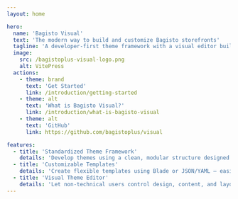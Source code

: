 ```yaml
---
layout: home

hero:
  name: 'Bagisto Visual'
  text: 'The modern way to build and customize Bagisto storefronts'
  tagline: 'A developer-first theme framework with a visual editor built for merchants'
  image:
    src: /bagistoplus-visual-logo.png
    alt: VitePress
  actions:
    - theme: brand
      text: 'Get Started'
      link: /introduction/getting-started
    - theme: alt
      text: 'What is Bagisto Visual?'
      link: /introduction/what-is-bagisto-visual
    - theme: alt
      text: 'GitHub'
      link: https://github.com/bagistoplus/visual

features:
  - title: 'Standardized Theme Framework'
    details: 'Develop themes using a clean, modular structure designed for clarity, reusability, and long-term maintainability.'
  - title: 'Customizable Templates'
    details: 'Create flexible templates using Blade or JSON/YAML — easily connected to visual sections.'
  - title: 'Visual Theme Editor'
    details: 'Let non-technical users control design, content, and layout — without relying on a developer for every update.'
---
```

